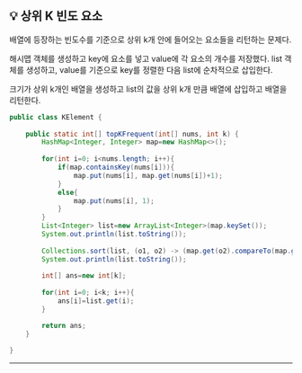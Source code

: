 ## 💡 상위 K 빈도 요소
배열에 등장하는 빈도수를 기준으로 상위 k개 안에 들어오는 요소들을 리턴하는 문제다.

해시맵 객체를 생성하고 key에 요소를 넣고 value에 각 요소의 개수를 저장했다.
list 객체를 생성하고, value를 기준으로 key를 정렬한 다음 list에 순차적으로 삽입한다.

크기가 상위 k개인 배열을 생성하고 list의 값을 상위 k개 만큼 배열에 삽입하고 배열을 리턴한다.

~~~java
public class KElement {
	
	public static int[] topKFrequent(int[] nums, int k) {
		HashMap<Integer, Integer> map=new HashMap<>();
		
		for(int i=0; i<nums.length; i++){
			if(map.containsKey(nums[i])){
				map.put(nums[i], map.get(nums[i])+1);
			}
			else{
				map.put(nums[i], 1);
			}
		}
		List<Integer> list=new ArrayList<Integer>(map.keySet());
		System.out.println(list.toString());
		
		Collections.sort(list, (o1, o2) -> (map.get(o2).compareTo(map.get(o1))));
		System.out.println(list.toString());
		
		int[] ans=new int[k];
		
		for(int i=0; i<k; i++){
			ans[i]=list.get(i);
		}

        return ans;
    }
	
}
~~~

-----
</br>
